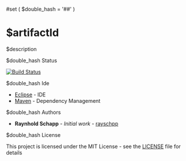 #set ( $double_hash = '##' )
# $artifactId

$description

$double_hash Status

[![Build Status](https://travis-ci.org/rayschpp/microservice-template.svg?branch=development)](https://travis-ci.org/rayschpp/$artifactId)

$double_hash Ide

* [Eclipse](https://www.eclipse.org/) - IDE
* [Maven](https://maven.apache.org/) - Dependency Management

$double_hash Authors

* **Raynhold Schapp** - *Initial work* - [rayschpp](https://github.com/rayschpp)

$double_hash License

This project is licensed under the MIT License - see the [LICENSE](LICENSE) file for details